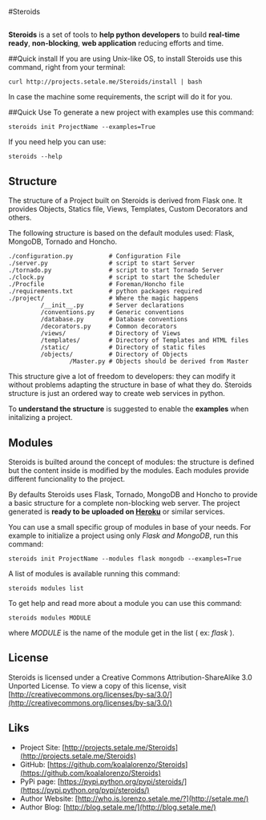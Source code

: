 #Steroids
## 
**Steroids** is a set of tools to **help python developers** to build **real-time ready**, **non-blocking**, **web application** reducing efforts and time.

##Quick install
If you are using Unix-like OS, to install Steroids use this command, right from your terminal:

    curl http://projects.setale.me/Steroids/install | bash

In case the machine some requirements, the script will do it for you.

##Quick Use
To generate a new project with examples use this command:

    steroids init ProjectName --examples=True

If you need help you can use:

    steroids --help
    
## Structure
The structure of a Project built on Steroids is derived from Flask one. It provides Objects, Statics file, Views, Templates, Custom Decorators and others.

The following structure is based on the default modules used: Flask, MongoDB, Tornado and Honcho.

    ./configuration.py          # Configuration File
    ./server.py                 # script to start Server
    ./tornado.py                # script to start Tornado Server
    ./clock.py                  # script to start the Scheduler
    ./Procfile                  # Foreman/Honcho file
    ./requirements.txt          # python packages required
    ./project/                  # Where the magic happens
             /__init__.py       # Server declarations 
             /conventions.py    # Generic conventions
             /database.py       # Database conventions
             /decorators.py     # Common decorators 
             /views/            # Directory of Views
             /templates/        # Directory of Templates and HTML files
             /static/           # Directory of static files
             /objects/          # Directory of Objects
                     /Master.py # Objects should be derived from Master
               

This structure give a lot of freedom to developers: they can modify it without problems adapting the structure in base of what they do. Steroids structure is just an ordered way to create web services in python.

To **understand the structure** is suggested to enable the **examples** when initalizing a project.

## Modules
Steroids is builted around the concept of modules: the structure is defined but the content inside is modified by the modules. Each modules provide different funcionality to the project.

By defaults Steroids uses Flask, Tornado, MongoDB and Honcho to provide a basic structure for a complete non-blocking web server. The project generated is **ready to be uploaded on [Heroku](https://www.heroku.com/)** or similar services.

You can use a small specific group of modules in base of your needs. For example to initialize a project using only *Flask and MongoDB*, run this command:

    steroids init ProjectName --modules flask mongodb --examples=True

A list of modules is available running this command:

    steroids modules list

To get help and read more about a module you can use this command:

    steroids modules MODULE

where *MODULE* is the name of the module get in the list ( ex: *flask* ).

## License
Steroids is licensed under a Creative Commons Attribution-ShareAlike 3.0 Unported License. To view a copy of this license, visit [http://creativecommons.org/licenses/by-sa/3.0/](http://creativecommons.org/licenses/by-sa/3.0/)

## Liks

  * Project Site: [http://projects.setale.me/Steroids](http://projects.setale.me/Steroids)
  * GitHub: [https://github.com/koalalorenzo/Steroids](https://github.com/koalalorenzo/Steroids)
  * PyPi page: [https://pypi.python.org/pypi/steroids/](https://pypi.python.org/pypi/steroids/)    
  * Author Website: [http://who.is.lorenzo.setale.me/?](http://setale.me/)
  * Author Blog: [http://blog.setale.me/](http://blog.setale.me/)
